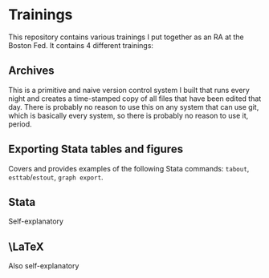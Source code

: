 # Trainings

This repository contains various trainings I put together as an RA at the Boston Fed. It contains 4 different trainings:

## Archives

This is a primitive and naive version control system I built that runs every night and creates a time-stamped copy of all files that have been edited that day. There is probably no reason to use this on any system that can use git, which is basically every system, so there is probably no reason to use it, period.

## Exporting Stata tables and figures

Covers and provides examples of the following Stata commands: `tabout`, `esttab`/`estout`, `graph export`. 

## Stata

Self-explanatory

## \LaTeX

Also self-explanatory
